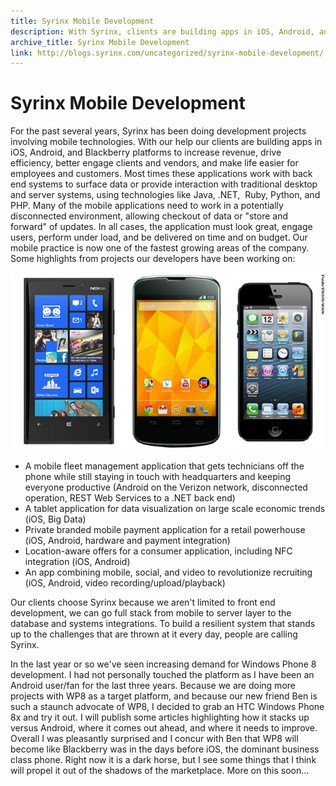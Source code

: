```yaml
---
title: Syrinx Mobile Development
description: With Syrinx, clients are building apps in iOS, Android, and Blackberry platforms to increase revenue, drive efficiency, engage, and make life easier.
archive_title: Syrinx Mobile Development
link: http://blogs.syrinx.com/uncategorized/syrinx-mobile-development/
---
```


# Syrinx Mobile Development


For the past several years, Syrinx has been doing development projects involving mobile technologies. With our help our clients are building apps in iOS, Android, and Blackberry platforms to increase revenue, drive efficiency, better engage clients and vendors, and make life easier for employees and customers. Most times these applications work with back end systems to surface data or provide interaction with traditional desktop and server systems, using technologies like Java, .NET,  Ruby, Python, and PHP. Many of the mobile applications need to work in a potentially disconnected environment, allowing checkout of data or "store and forward" of updates. In all cases, the application must look great, engage users, perform under load, and be delivered on time and on budget. Our mobile practice is now one of the fastest growing areas of the company. Some highlights from projects our developers have been working on:

![Image](/assets/img/blog/phones.jpg)

  * A mobile fleet management application that gets technicians off the phone while still staying in touch with headquarters and keeping everyone productive (Android on the Verizon network, disconnected operation, REST Web Services to a .NET back end)
  * A tablet application for data visualization on large scale economic trends (iOS, Big Data)
  * Private branded mobile payment application for a retail powerhouse (iOS, Android, hardware and payment integration)
  * Location-aware offers for a consumer application, including NFC integration (iOS, Android)
  * An app combining mobile, social, and video to revolutionize recruiting (iOS, Android, video recording/upload/playback)


Our clients choose Syrinx because we aren't limited to front end development, we can go full stack from mobile to server layer to the database and systems integrations. To build a resilient system that stands up to the challenges that are thrown at it every day, people are calling Syrinx.  

In the last year or so we've seen increasing demand for Windows Phone 8 development. I had not personally touched the platform as I have been an Android user/fan for the last three years. Because we are doing more projects with WP8 as a target platform, and because our new friend Ben is such a staunch advocate of WP8, I decided to grab an HTC Windows Phone 8x and try it out. I will publish some articles highlighting how it stacks up versus Android, where it comes out ahead, and where it needs to improve. Overall I was pleasantly surprised and I concur with Ben that WP8 will become like Blackberry was in the days before iOS, the dominant business class phone. Right now it is a dark horse, but I see some things that I think will propel it out of the shadows of the marketplace. More on this soon...

